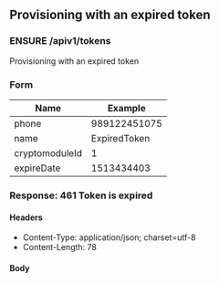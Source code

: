 ## Provisioning with an expired token

### ENSURE /apiv1/tokens

Provisioning with an expired token

### Form

Name | Example
--- | ---
phone | 989122451075
name | ExpiredToken
cryptomoduleId | 1
expireDate | 1513434403

### Response: 461 Token is expired

#### Headers

* Content-Type: application/json; charset=utf-8
* Content-Length: 78

#### Body

```json
```

```{"message":"Token is expired","description":"The requested token is expired."}
```

